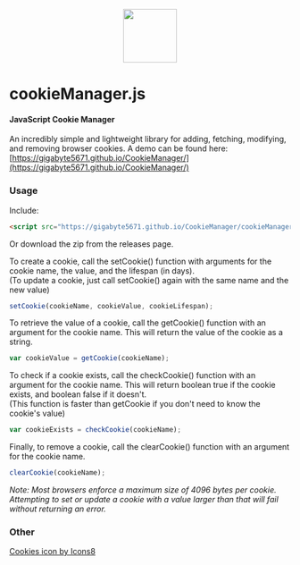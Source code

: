 <p align="center"><img width="96" src="https://img.icons8.com/color/96/000000/cookies.png" draggable="false"></p>

cookieManager.js
========

#### JavaScript Cookie Manager ####

An incredibly simple and lightweight library for adding, fetching, modifying, and removing browser cookies.
A demo can be found here: [https://gigabyte5671.github.io/CookieManager/](https://gigabyte5671.github.io/CookieManager/)
  

### Usage ###

Include:

```html
<script src="https://gigabyte5671.github.io/CookieManager/cookieManager.min.js" type="text/javascript"></script>
```
Or download the zip from the releases page.  
  
To create a cookie, call the setCookie() function with arguments for the cookie name, the value, and the lifespan (in days).  
(To update a cookie, just call setCookie() again with the same name and the new value)

```javascript
setCookie(cookieName, cookieValue, cookieLifespan);
```

To retrieve the value of a cookie, call the getCookie() function with an argument for the cookie name. This will return the value of the cookie as a string.

```javascript
var cookieValue = getCookie(cookieName);
```

To check if a cookie exists, call the checkCookie() function with an argument for the cookie name. This will return boolean true if the cookie exists, and boolean false if it doesn't.  
(This function is faster than getCookie if you don't need to know the cookie's value)

```javascript
var cookieExists = checkCookie(cookieName);
```

Finally, to remove a cookie, call the clearCookie() function with an argument for the cookie name.

```javascript
clearCookie(cookieName);
```
  
*Note: Most browsers enforce a maximum size of 4096 bytes per cookie. Attempting to set or update a cookie with a value larger than that will fail without returning an error.*
  
### Other ###

[Cookies icon by Icons8](https://icons8.com/icon/12878/cookies)

